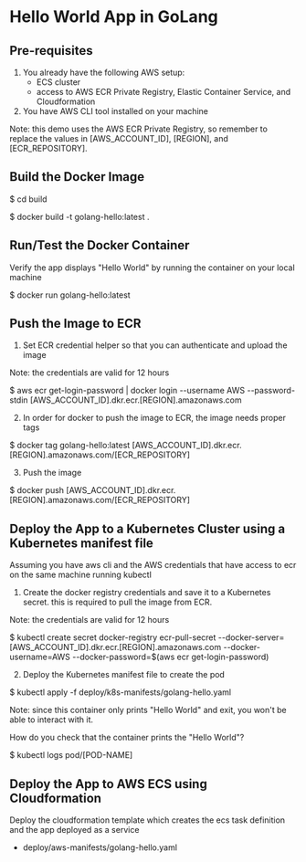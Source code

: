 # Hello World App in GoLang

## Pre-requisites

1. You already have the following AWS setup:
   - ECS cluster
   - access to AWS ECR Private Registry, Elastic Container Service, and Cloudformation
2. You have AWS CLI tool installed on your machine

Note: this demo uses the AWS ECR Private Registry, so remember to replace the values in [AWS_ACCOUNT_ID], [REGION], and [ECR_REPOSITORY].

## Build the Docker Image

$ cd build

$ docker build -t golang-hello:latest .

## Run/Test the Docker Container

Verify the app displays "Hello World" by running the container on your local machine

$ docker run golang-hello:latest

## Push the Image to ECR

1. Set ECR credential helper so that you can authenticate and upload the image

Note: the credentials are valid for 12 hours

$ aws ecr get-login-password | docker login --username AWS --password-stdin [AWS_ACCOUNT_ID].dkr.ecr.[REGION].amazonaws.com

2. In order for docker to push the image to ECR, the image needs proper tags

$ docker tag golang-hello:latest [AWS_ACCOUNT_ID].dkr.ecr.[REGION].amazonaws.com/[ECR_REPOSITORY]

3. Push the image

$ docker push [AWS_ACCOUNT_ID].dkr.ecr.[REGION].amazonaws.com/[ECR_REPOSITORY]

## Deploy the App to a Kubernetes Cluster using a Kubernetes manifest file

Assuming you have aws cli and the AWS credentials that have access to ecr on the same machine running kubectl

1. Create the docker registry credentials and save it to a Kubernetes secret. this is required to pull the image from ECR.

Note: the credentials are valid for 12 hours

$ kubectl create secret docker-registry ecr-pull-secret --docker-server=[AWS_ACCOUNT_ID].dkr.ecr.[REGION].amazonaws.com --docker-username=AWS --docker-password=$(aws ecr get-login-password)

2. Deploy the Kubernetes manifest file to create the pod

$ kubectl apply -f deploy/k8s-manifests/golang-hello.yaml

Note: since this container only prints "Hello World" and exit, you won't be able to interact with it.

How do you check that the container prints the "Hello World"?

$ kubectl logs pod/[POD-NAME]

## Deploy the App to AWS ECS using Cloudformation

Deploy the cloudformation template which creates the ecs task definition and the app deployed as a service

- deploy/aws-manifests/golang-hello.yaml
